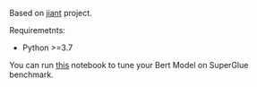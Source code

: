 Based on [jiant](https://github.com/nyu-mll/jiant) project.

Requiremetnts:
* Python >=3.7

You can run [this](test_run.ipynb) notebook to tune your Bert Model on SuperGlue benchmark.
